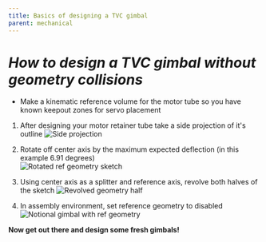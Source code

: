 ```yaml
---
title: Basics of designing a TVC gimbal
parent: mechanical
---
```


# *How to design a TVC gimbal without geometry collisions* 
* Make a kinematic reference volume for the motor tube so you have known keepout zones for servo placement
1. After designing your motor retainer tube take a side projection of it's outline 
![Side projection](https://imgur.com/o6NJf2Z.png)

2. Rotate off center axis by the maximum expected deflection (in this example 6.91 degrees)   
![Rotated ref geometry sketch](https://imgur.com/Ul3seVf.png)

3. Using center axis as a splitter and reference axis, revolve both halves of the sketch
![Revolved geometry half](https://imgur.com/ZbFTjj4.png)

4. In assembly environment, set reference geometry to disabled
![Notional gimbal with ref geometry](https://imgur.com/aPRQ2P9.png) 

**Now get out there and design some fresh gimbals!**
